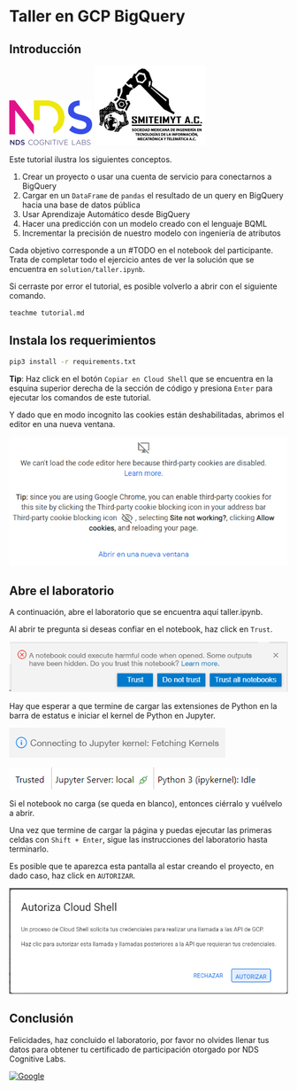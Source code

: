 # Taller en GCP BigQuery

## Introducción

[![NDS](https://github.com/langheran/TESE2022/raw/main/images/nds.png)](https://ndscognitivelabs.com/) <a href="https://www.facebook.com/SMITEIMYT"><img src="https://github.com/langheran/TESE2022/raw/main/images/logo.png" width="200"></a>

Este tutorial ilustra los siguientes conceptos.

1. Crear un proyecto o usar una cuenta de servicio para conectarnos a BigQuery
2. Cargar en un `DataFrame` de `pandas` el resultado de un query en BigQuery hacia una base de datos pública 
3. Usar Aprendizaje Automático desde BigQuery
4. Hacer una predicción con un modelo creado con el lenguaje BQML
5. Incrementar la precisión de nuestro modelo con ingeniería de atributos

Cada objetivo corresponde a un #TODO en el notebook del participante. Trata de completar todo el ejercicio antes de ver la solución que se encuentra en `solution/taller.ipynb`.

Si cerraste por error el tutorial, es posible volverlo a abrir con el siguiente comando.

```sh
teachme tutorial.md
```

## Instala los requerimientos

```sh
pip3 install -r requirements.txt
```

**Tip**: Haz click en el botón `Copiar en Cloud Shell` que se encuentra en la esquina superior derecha de la sección de código y presiona `Enter` para ejecutar los comandos de este tutorial.

Y dado que en modo incognito las cookies están deshabilitadas, abrimos el editor en una nueva ventana.

![nueva_ventana](https://github.com/langheran/TESE2022/raw/main/images/nueva_ventana.png)

## Abre el laboratorio

A continuación, abre el laboratorio que se encuentra aquí <walkthrough-editor-open-file filePath="TESE2022/taller.ipynb">taller.ipynb</walkthrough-editor-open-file>.

Al abrir te pregunta si deseas confiar en el notebook, haz click en `Trust`.

![trust](https://github.com/langheran/TESE2022/raw/main/images/trust_notebook.png)

Hay que esperar a que termine de cargar las extensiones de Python en la barra de estatus e iniciar el kernel de Python en Jupyter.

![connecting_kernel](https://github.com/langheran/TESE2022/raw/main/images/connecting_kernel.png)

![trusted](https://github.com/langheran/TESE2022/raw/main/images/trusted.png)

Si el notebook no carga (se queda en blanco), entonces ciérralo y vuélvelo a abrir.

Una vez que termine de cargar la página y puedas ejecutar las primeras celdas con `Shift + Enter`, sigue las instrucciones del laboratorio hasta terminarlo.

Es posible que te aparezca esta pantalla al estar creando el proyecto, en dado caso, haz click en `AUTORIZAR`.

[![autorizar](https://github.com/langheran/TESE2022/raw/main/images/autorizar_gcloud.png)](https://www.TESE.ndscognitivelabs.com/)

## Conclusión

Felicidades, haz concluido el laboratorio, por favor no olvides llenar tus datos para obtener tu certificado de participación otorgado por NDS Cognitive Labs.

[![Google](https://img.shields.io/badge/Google%20Forms-673AB7?style=for-the-badge&logo=data%3Aimage%2Fpng%3Bbase64%2CiVBORw0KGgoAAAANSUhEUgAAABAAAAAQCAMAAAAoLQ9TAAAAD1BMVEVnOrdnOrdnOrdnOrf%2F%2F%2F94M%2BZmAAAAA3RSTlO7v8DLRKXoAAAAIklEQVR42mNgYkYBjAzMaIA4ARYWIAIDDIEB1EJYgBGNDwCyjgMvHnNRfgAAAABJRU5ErkJggg%3D%3D)](https://docs.google.com/forms/d/e/1FAIpQLScXXCzdELAw5IWhSE-h5ldySUWX0QmiHP7uhj2WdE9N2ZeKaQ/viewform?usp=sf_link)

<walkthrough-conclusion-trophy></walkthrough-conclusion-trophy>
